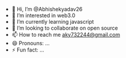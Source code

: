 - 👋 Hi, I’m @Abhishekyadav26
- 👀 I’m interested in web3.0
- 🌱 I’m currently learning javascript
- 💞️ I’m looking to collaborate on open source
- 📫 How to reach me aky732244@gmail.com
- 😄 Pronouns: ...
- ⚡ Fun fact: ...

<!---
Abhishekyadav26/Abhishekyadav26 is a ✨ special ✨ repository because its `README.md` (this file) appears on your GitHub profile.
You can click the Preview link to take a look at your changes.
--->
